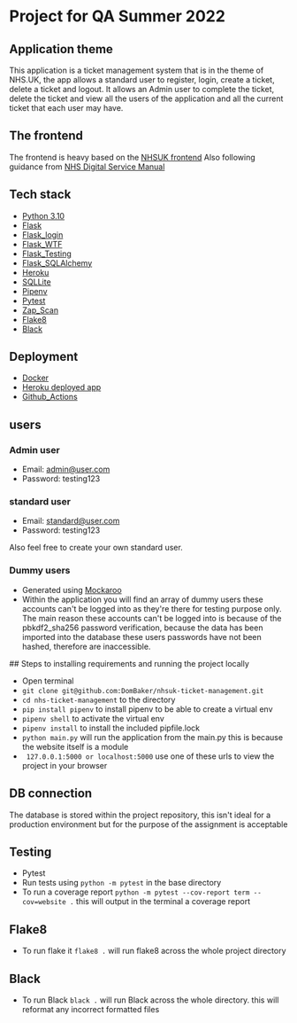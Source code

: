 # Project for QA Summer 2022

## Application theme
This application is a ticket management system that is in the theme of NHS.UK, the app allows a standard user to register, login, create a ticket, delete a ticket and logout.
It allows an Admin user to complete the ticket, delete the ticket and view all the users of the application and all the current ticket that each user may have.

## The frontend 
The frontend is heavy based on the [NHSUK frontend](https://github.com/nhsuk/nhsuk-frontend)
Also following guidance from [NHS Digital Service Manual](https://service-manual.nhs.uk/)

## Tech stack
- [Python 3.10](https://docs.python.org/3/)
- [Flask](https://flask.palletsprojects.com/en/2.1.x/)
- [Flask_login](https://flask-login.readthedocs.io/en/latest/)
- [Flask_WTF](https://flask-wtf.readthedocs.io/en/1.0.x/)
- [Flask_Testing](https://pythonhosted.org/Flask-Testing/)
- [Flask_SQLAlchemy](https://flask-sqlalchemy.palletsprojects.com/en/latest/)
- [Heroku](https://devcenter.heroku.com/)
- [SQLLite](https://www.sqlite.org/index.html)
- [Pipenv](https://pipenv.pypa.io/en/latest/)
- [Pytest](https://docs.pytest.org/en/7.1.x/)
- [Zap_Scan](https://www.zaproxy.org/)
- [Flake8](https://flake8.pycqa.org/en/latest/)
- [Black](https://black.readthedocs.io/en/stable/)


## Deployment
- [Docker](https://www.docker.com/)
- [Heroku deployed app](https://uni-nhsuk-ticket-system.herokuapp.com/)
- [Github_Actions](https://github.com/DomBaker/nhsuk-ticket-management/actions)

## users

### Admin user
- Email: admin@user.com
- Password: testing123
### standard user
- Email: standard@user.com
- Password: testing123

Also feel free to create your own standard user.

### Dummy users
- Generated using [Mockaroo](https://www.mockaroo.com/)
- Within the application you will find an array of dummy users these accounts can't be logged into as they're there for testing purpose only. The main reason these accounts can't be logged into is because of the pbkdf2_sha256 password verification, because the data has been imported into the database these users passwords have not been hashed, therefore are inaccessible.

## Steps to installing requirements and running the project locally
- Open terminal
- ``` git clone git@github.com:DomBaker/nhsuk-ticket-management.git ```  
- ``` cd nhs-ticket-management ``` to the directory
- ``` pip install pipenv ``` to install pipenv to be able to create a virtual env
- ``` pipenv shell ``` to activate the virtual env
- ``` pipenv install ``` to install the included pipfile.lock
- ``` python main.py ``` will run the application from the main.py this is because the website itself is a module
- ``` 127.0.0.1:5000 or localhost:5000``` use one of these urls to view the project in your browser

## DB connection 
The database is stored within the project repository, this isn't ideal for a production environment but for the purpose of the assignment is acceptable

## Testing
- Pytest 
- Run tests using ``` python -m pytest ``` in the base directory
- To run a coverage report ``` python -m pytest --cov-report term --cov=website . ``` this will output in the terminal a coverage report

## Flake8
- To run flake it ``` flake8 . ``` will run flake8 across the whole project directory

## Black
- To run Black ``` black . ``` will run Black across the whole directory. this will reformat any incorrect formatted files
